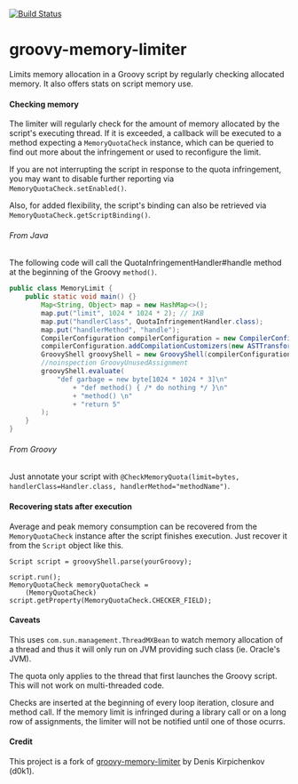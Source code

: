 [![Build Status](https://travis-ci.org/corunet/groovy-memory-limiter.svg?branch=master)](https://travis-ci.org/corunet/groovy-memory-limiter)

# groovy-memory-limiter
Limits memory allocation in a Groovy script by regularly checking allocated memory.
It also offers stats on script memory use.

#### Checking memory
The limiter will regularly check for the amount of memory allocated
by the script's executing thread. If it is exceeded, a callback
will be executed to a method expecting a `MemoryQuotaCheck` instance,
which can be queried to find out more about the infringement or 
used to reconfigure the limit.

If you are not interrupting the script in response to the quota
infringement, you may want to disable further reporting via
`MemoryQuotaCheck.setEnabled()`.

Also, for added flexibility, the script's binding can also be retrieved
via `MemoryQuotaCheck.getScriptBinding()`.

###### From Java
The following code will call the QuotaInfringementHandler#handle method at the beginning of the Groovy `method()`.
```java
public class MemoryLimit {
    public static void main() {}
        Map<String, Object> map = new HashMap<>();
        map.put("limit", 1024 * 1024 * 2); // 1KB
        map.put("handlerClass", QuotaInfringementHandler.class);
        map.put("handlerMethod", "handle");
        CompilerConfiguration compilerConfiguration = new CompilerConfiguration();
        compilerConfiguration.addCompilationCustomizers(new ASTTransformationCustomizer(map, CheckMemoryQuota.class));
        GroovyShell groovyShell = new GroovyShell(compilerConfiguration);
        //noinspection GroovyUnusedAssignment
        groovyShell.evaluate(
            "def garbage = new byte[1024 * 1024 * 3]\n"
                + "def method() { /* do nothing */ }\n"
                + "method() \n"
                + "return 5"
        );
    }
}
```

###### From Groovy
Just annotate your script with `@CheckMemoryQuota(limit=bytes, handlerClass=Handler.class, handlerMethod="methodName")`.

#### Recovering stats after execution
Average and peak memory consumption can be recovered from the `MemoryQuotaCheck`
instance after the script finishes execution. Just recover it from the `Script`
object like this.

```
Script script = groovyShell.parse(yourGroovy);

script.run();
MemoryQuotaCheck memoryQuotaCheck =
    (MemoryQuotaCheck) script.getProperty(MemoryQuotaCheck.CHECKER_FIELD);
```

#### Caveats
This uses `com.sun.management.ThreadMXBean` to watch memory allocation of a thread and thus it will only run on JVM
providing such class (ie. Oracle's JVM).

The quota only applies to the thread that first launches the Groovy script. This will not
work on multi-threaded code.

Checks are inserted at the beginning of every loop iteration, closure and method call. If the memory limit is infringed
during a library call or on a long row of assignments, the limiter will not be notified until one of those ocurrs.

#### Credit

This project is a fork of [groovy-memory-limiter](https://github.com/d0k1/groovy-memory-limiter) by Denis Kirpichenkov (d0k1).